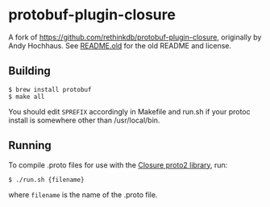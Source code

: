 # protobuf-plugin-closure

A fork of https://github.com/rethinkdb/protobuf-plugin-closure, originally by
Andy Hochhaus. See [README.old](README.old) for the old README and license.

## Building

    $ brew install protobuf
    $ make all

You should edit `SPREFIX` accordingly in Makefile and run.sh if your protoc
install is somewhere other than /usr/local/bin.

## Running

To compile .proto files for use with the [Closure proto2
library](https://github.com/google/closure-library/tree/master/closure/goog/proto2), run:

    $ ./run.sh {filename}

where `filename` is the name of the .proto file.

